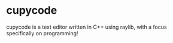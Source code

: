 # cupycode

cupycode is a text editor written in C++ using raylib, with a focus specifically on programming!
